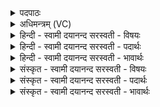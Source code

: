 <details><summary>पदपाठः</summary>

चतुः॑स्रक्ति॒रिति॒ चतुः॑ऽस्रक्तिः। नाभिः॑। ऋ॒तस्य॑। स॒प्रथा॒ इति॑ स॒ऽप्रथाः॑। सः। नः॒। वि॒श्वायु॒रिति॑ वि॒श्वऽआ॑युः। स॒प्रथा॒ इति॑ स॒ऽप्रथाः॑। सः। नः॒। स॒र्वायु॒रिति॑ स॒र्वऽआ॑युः। स॒प्रथा॒ इति॑ स॒ऽप्रथाः॑। अप॑। द्वेषः॑। अप॑। ह्वरः॑। अ॒न्यव्र॑त॒स्येत्य॒न्यऽव्र॑तस्य। स॒श्चि॒म॒। २०।
</details>

<details><summary>अधिमन्त्रम् (VC)</summary>

- यज्ञो देवता
- दीर्घतमा ऋषिः
- निचृत्त्रिष्टुप्
- धैवतः
</details>

<details><summary>हिन्दी - स्वामी दयानन्द सरस्वती  - विषयः</summary>

फिर मनुष्य क्या करें, इस विषय को अगले मन्त्र में कहा है ॥
</details>

<details><summary>हिन्दी - स्वामी दयानन्द सरस्वती  - पदार्थः</summary>

पदार्थान्वयभाषाः -  हे मनुष्यो ! जैसे (चतुःस्रक्तिः) चार कोनेवाली (नाभिः) नाभि मध्य मार्ग के तुल्य निष्पक्ष (सप्रथाः) विस्तार के साथ वर्त्तमान सत्यपुरुष (अन्यव्रतस्य) दूसरे सब जगत् की रक्षा करने के स्वभाववाले (ऋतस्य) सत्यस्वरूप परमात्मा की सेवा करता (सः) वह (सप्रथाः) विस्तृत कार्य्योंवाला (विश्वायुः) सम्पूर्ण आयु से युक्त पुरुष (नः) हम लोगों को बोधित करे। (सः) वह (सप्रथाः) अधिक सुखी (सर्वायुः) समग्र अवस्थावाला पुरुष (नः) हमको ईश्वरसम्बन्धी विद्या का ग्रहण करावे, जिससे हम लोग (द्वेषः) द्वेषी शत्रुओं को (अप, सश्चिम) दूर पहुँचावें और (ह्वरः) कुटिल जनों को (अप) पृथक करें। वैसे तुम लोग भी करो ॥२० ॥
</details>

<details><summary>हिन्दी - स्वामी दयानन्द सरस्वती  - भावार्थः</summary>

भावार्थभाषाः -  इस मन्त्र में वाचकलुप्तोपमालङ्कार है। हे मनुष्यो ! जैसे रस को प्राप्त हुई नाभि रस को उत्पन्न कर शरीर के अवयवों को पुष्ट करती, वैसे सेवन किये विद्वान् वा उपासना किया परमेश्वर द्वेष और कुटिलतादि दोषों को निवृत्त करा कर सब जीवों की रक्षा करते वा करता है, उन विद्वानों और उस परमेश्वर की निरन्तर सेवा करनी चाहिये ॥२० ॥
</details>

<details><summary>संस्कृत - स्वामी दयानन्द सरस्वती  - विषयः</summary>

पुनर्मनुष्याः किं कुर्युरित्याह ॥
</details>

<details><summary>संस्कृत - स्वामी दयानन्द सरस्वती  - पदार्थः</summary>

पदार्थान्वयभाषाः -  हे मनुष्याः ! यथा चतुःस्रक्तिर्नाभिरिव सप्रथा अन्यव्रतस्यर्त्तस्य परमात्मनः सेवां करोति, स सप्रथा विश्वायुर्नोऽस्मान् बोधयतु, स सप्रथाः सर्वायुर्नः परमेश्वरविद्यां ग्राहयतु, येन वयं द्वेषोऽपसश्चिम, ह्वरोऽप सश्चिम, तथा यूयमपि कुरुत ॥२० ॥
</details>

<details><summary>संस्कृत - स्वामी दयानन्द सरस्वती  - भावार्थः</summary>

भावार्थभाषाः -  अत्र वाचकलुप्तोपमालङ्कारः। हे मनुष्याः ! यथा प्राप्तरसा नाभी रसमुत्पाद्य सर्वान् शरीरावयवान् पुष्णाति, तथा सेविता विद्वांस उपासितः परमेश्वरश्च द्वेषं कुटिलतादिदोषांश्च निवार्य्य सर्वान् जीवान् संरक्षतीति मत्वा तेषां तस्य च सततं सेवा कार्य्या ॥२० ॥
</details>
